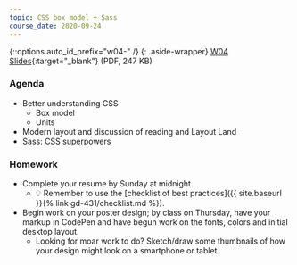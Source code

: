 ```yaml
---
topic: CSS box model + Sass
course_date: 2020-09-24
---
```


{::options auto_id_prefix="w04-" /}
{: .aside-wrapper}
<span class="highlighter">
[W04 Slides](files/w04-sass.min.pdf){:target="_blank"} (PDF, 247 KB)
</span>

### Agenda

- Better understanding CSS
  - Box model
  - Units
- Modern layout and discussion of reading and Layout Land
- Sass: CSS superpowers

### Homework

- Complete your resume by Sunday at midnight.
  - 💡 Remember to use the [checklist of best practices]({{ site.baseurl }}{% link gd-431/checklist.md %}).
- Begin work on your poster design; by class on Thursday, have your markup in CodePen and have begun work on the fonts, colors and initial desktop layout.
  - Looking for moar work to do? Sketch/draw some thumbnails of how your design might look on a smartphone or tablet.
